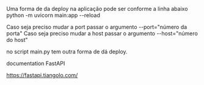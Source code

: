 Uma forma de da deploy na aplicação pode ser conforme a linha abaixo
python -m uvicorn main:app --reload

Caso seja preciso mudar a port passar o argumento --port="número da porta"
Caso seja preciso mudar a host passar o argumento --host="número do host"

no script main.py tem outra forma de dá deploy.

documentation FastAPI

https://fastapi.tiangolo.com/
